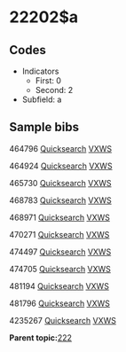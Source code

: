 # 22202$a

## Codes

-   Indicators
    -   First: 0
    -   Second: 2
-   Subfield: a

## Sample bibs

464796 [Quicksearch](https://search.library.yale.edu/catalog/464796) [VXWS](http://prodorbis.library.yale.edu:7014/vxws/GetHoldingsService?bibId=464796)

464924 [Quicksearch](https://search.library.yale.edu/catalog/464924) [VXWS](http://prodorbis.library.yale.edu:7014/vxws/GetHoldingsService?bibId=464924)

465730 [Quicksearch](https://search.library.yale.edu/catalog/465730) [VXWS](http://prodorbis.library.yale.edu:7014/vxws/GetHoldingsService?bibId=465730)

468783 [Quicksearch](https://search.library.yale.edu/catalog/468783) [VXWS](http://prodorbis.library.yale.edu:7014/vxws/GetHoldingsService?bibId=468783)

468971 [Quicksearch](https://search.library.yale.edu/catalog/468971) [VXWS](http://prodorbis.library.yale.edu:7014/vxws/GetHoldingsService?bibId=468971)

470271 [Quicksearch](https://search.library.yale.edu/catalog/470271) [VXWS](http://prodorbis.library.yale.edu:7014/vxws/GetHoldingsService?bibId=470271)

474497 [Quicksearch](https://search.library.yale.edu/catalog/474497) [VXWS](http://prodorbis.library.yale.edu:7014/vxws/GetHoldingsService?bibId=474497)

474705 [Quicksearch](https://search.library.yale.edu/catalog/474705) [VXWS](http://prodorbis.library.yale.edu:7014/vxws/GetHoldingsService?bibId=474705)

481194 [Quicksearch](https://search.library.yale.edu/catalog/481194) [VXWS](http://prodorbis.library.yale.edu:7014/vxws/GetHoldingsService?bibId=481194)

481796 [Quicksearch](https://search.library.yale.edu/catalog/481796) [VXWS](http://prodorbis.library.yale.edu:7014/vxws/GetHoldingsService?bibId=481796)

4235267 [Quicksearch](https://search.library.yale.edu/catalog/4235267) [VXWS](http://prodorbis.library.yale.edu:7014/vxws/GetHoldingsService?bibId=4235267)

**Parent topic:**[222](../../tags/222/222.md)

